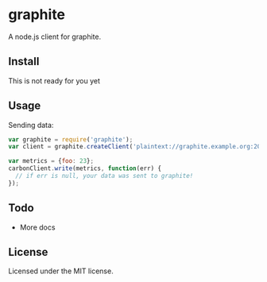 # graphite

A node.js client for graphite.

## Install

This is not ready for you yet

## Usage

Sending data:

```js
var graphite = require('graphite');
var client = graphite.createClient('plaintext://graphite.example.org:2003/');

var metrics = {foo: 23};
carbonClient.write(metrics, function(err) {
  // if err is null, your data was sent to graphite!
});
```

## Todo

* More docs

## License

Licensed under the MIT license.
